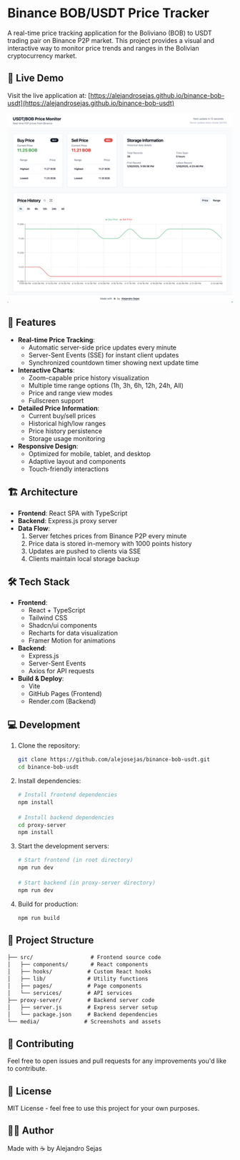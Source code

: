 # Binance BOB/USDT Price Tracker

A real-time price tracking application for the Boliviano (BOB) to USDT trading pair on Binance P2P market. This project provides a visual and interactive way to monitor price trends and ranges in the Bolivian cryptocurrency market.

## 🚀 Live Demo

Visit the live application at: [https://alejandrosejas.github.io/binance-bob-usdt](https://alejandrosejas.github.io/binance-bob-usdt)

![App Screenshot](media/app_screenshot.png)

## 🌟 Features

- **Real-time Price Tracking**:
  - Automatic server-side price updates every minute
  - Server-Sent Events (SSE) for instant client updates
  - Synchronized countdown timer showing next update time
- **Interactive Charts**:
  - Zoom-capable price history visualization
  - Multiple time range options (1h, 3h, 6h, 12h, 24h, All)
  - Price and range view modes
  - Fullscreen support
- **Detailed Price Information**:
  - Current buy/sell prices
  - Historical high/low ranges
  - Price history persistence
  - Storage usage monitoring
- **Responsive Design**:
  - Optimized for mobile, tablet, and desktop
  - Adaptive layout and components
  - Touch-friendly interactions

## 🏗️ Architecture

- **Frontend**: React SPA with TypeScript
- **Backend**: Express.js proxy server
- **Data Flow**:
  1. Server fetches prices from Binance P2P every minute
  2. Price data is stored in-memory with 1000 points history
  3. Updates are pushed to clients via SSE
  4. Clients maintain local storage backup

## 🛠️ Tech Stack

- **Frontend**:
  - React + TypeScript
  - Tailwind CSS
  - Shadcn/ui components
  - Recharts for data visualization
  - Framer Motion for animations
- **Backend**:
  - Express.js
  - Server-Sent Events
  - Axios for API requests
- **Build & Deploy**:
  - Vite
  - GitHub Pages (Frontend)
  - Render.com (Backend)


## 💻 Development

1. Clone the repository:

   ```bash
   git clone https://github.com/alejosejas/binance-bob-usdt.git
   cd binance-bob-usdt
   ```

2. Install dependencies:

   ```bash
   # Install frontend dependencies
   npm install

   # Install backend dependencies
   cd proxy-server
   npm install
   ```

3. Start the development servers:

   ```bash
   # Start frontend (in root directory)
   npm run dev

   # Start backend (in proxy-server directory)
   npm run dev
   ```

4. Build for production:
   ```bash
   npm run build
   ```

## 📝 Project Structure

```
├── src/                  # Frontend source code
│   ├── components/       # React components
│   ├── hooks/           # Custom React hooks
│   ├── lib/             # Utility functions
│   ├── pages/           # Page components
│   └── services/        # API services
├── proxy-server/        # Backend server code
│   ├── server.js        # Express server setup
│   └── package.json     # Backend dependencies
└── media/              # Screenshots and assets
```

## 🤝 Contributing

Feel free to open issues and pull requests for any improvements you'd like to contribute.

## 📄 License

MIT License - feel free to use this project for your own purposes.

## 👨‍💻 Author

Made with ☕️ by Alejandro Sejas
